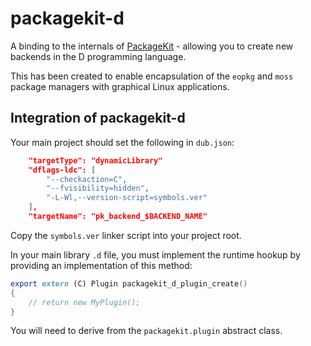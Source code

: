 # packagekit-d

A binding to the internals of [PackageKit](https://github.com/PackageKit/PackageKit) - allowing you to create
new backends in the D programming language.

This has been created to enable encapsulation of the `eopkg` and `moss` package managers with graphical
Linux applications.

## Integration of packagekit-d

Your main project should set the following in `dub.json`:

```json
	"targetType": "dynamicLibrary"
	"dflags-ldc": [
		"--checkaction=C",
		"--fvisibility=hidden",
		"-L-Wl,--version-script=symbols.ver"
	],
	"targetName": "pk_backend_$BACKEND_NAME"
```

Copy the `symbols.ver` linker script into your project root.


In your main library `.d` file, you must implement the runtime hookup by providing
an implementation of this method:

```d
export extern (C) Plugin packagekit_d_plugin_create()
{
	// return new MyPlugin();
}
```

You will need to derive from the `packagekit.plugin` abstract class.